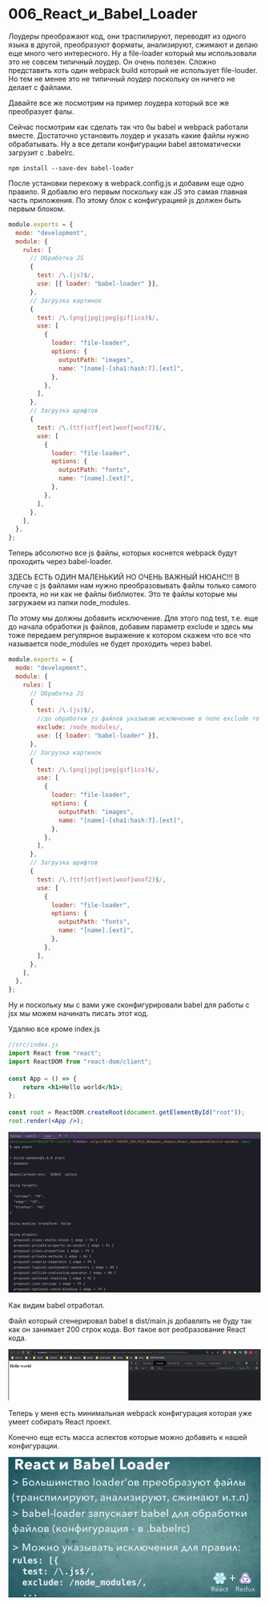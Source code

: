 # 006_React_и_Babel_Loader

Лоудеры преображают код, они траспилируют, переводят из одного языка в другой, преобразуют форматы, анализируют, сжимают и делаю еще много чего интересного. Ну а file-loader который мы использовали это не совсем типичный лоудер. Он очень полезен. Сложно представить хоть один webpack build который не использует file-louder. Но тем не менее это не типичный лоудер поскольку он ничего не делает с файлами.

Давайте все же посмотрим на пример лоудера который все же преобразует фалы.

Сейчас посмотрим как сделать так что бы babel и webpack работали вместе. Достаточно установить лоудер и указать какие файлы нужно обрабатывать. Ну а все детали конфигурации babel автоматически загрузит с .babelrc.

```shell
npm install --save-dev babel-loader
```

После установки перехожу в webpack.config.js и добавим еще одно правило. Я добавлю его первым поскольку как JS это самая главная часть приложения. По этому блок с конфигурацией js должен быть первым блоком.

```js
module.exports = {
  mode: "development",
  module: {
    rules: [
      // Обработка JS
      {
        test: /\.(js)$/,
        use: [{ loader: "babel-loader" }],
      },
      // Загрузка картинок
      {
        test: /\.(png|jpg|jpeg|gif|ico)$/,
        use: [
          {
            loader: "file-loader",
            options: {
              outputPath: "images",
              name: "[name]-[sha1:hash:7].[ext]",
            },
          },
        ],
      },
      // Загрузка шрифтов
      {
        test: /\.(ttf|otf|eot|woof|woof2)$/,
        use: [
          {
            loader: "file-loader",
            options: {
              outputPath: "fonts",
              name: "[name].[ext]",
            },
          },
        ],
      },
    ],
  },
};

```

Теперь абсолютно все js файлы, которых коснется webpack будут проходить через babel-loader.

ЗДЕСЬ ЕСТЬ ОДИН МАЛЕНЬКИЙ НО ОЧЕНЬ ВАЖНЫЙ НЮАНС!!! В случае с js файлами нам нужно преобразовывать файлы только самого проекта, но ни как не файлы библиотек. Это те файлы которые мы загружаем из папки node_modules.

По этому мы должны добавить исключение. Для этого под test, т.е. еще до начала обработки js файлов, добавим параметр exclude и здесь мы тоже передаем регулярное выражение к котором скажем что все что называется node_modules не будет проходить через babel.

```js
module.exports = {
  mode: "development",
  module: {
    rules: [
      // Обработка JS
      {
        test: /\.(js)$/,
        //до обработки js файлов указываю исключение в поле exclude то что не нежно обрабатывать
        exclude: /node_modules/,
        use: [{ loader: "babel-loader" }],
      },
      // Загрузка картинок
      {
        test: /\.(png|jpg|jpeg|gif|ico)$/,
        use: [
          {
            loader: "file-loader",
            options: {
              outputPath: "images",
              name: "[name]-[sha1:hash:7].[ext]",
            },
          },
        ],
      },
      // Загрузка шрифтов
      {
        test: /\.(ttf|otf|eot|woof|woof2)$/,
        use: [
          {
            loader: "file-loader",
            options: {
              outputPath: "fonts",
              name: "[name].[ext]",
            },
          },
        ],
      },
    ],
  },
};

```

Ну и поскольку мы с вами уже сконфигурировали babel для работы с jsx мы можем начинать писать этот код.

Удаляю все кроме index.js

```jsx
//src/index.js
import React from "react";
import ReactDOM from "react-dom/client";

const App = () => {
    return <h1>Hello world</h1>;
};

const root = ReactDOM.createRoot(document.getElementById("root"));
root.render(<App />);

```

![](img/001.jpg)

Как видим babel отработал. 

Файл который сгенерировал babel в dist/main.js добавлять не буду так как он занимает 200 строк кода. Вот такое вот реобразование React кода.

![](img/002.jpg)

Теперь у меня есть минимальная webpack конфигурация которая уже умеет собирать React проект.

Конечно еще есть масса аспектов которые можно добавить к нашей конфигурации.

![](img/003.jpg)

